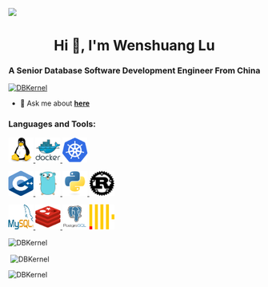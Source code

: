 
![](https://visitor-badge.glitch.me/badge?page_id=DBKernel.readme)


<h1 align="center">Hi 👋, I'm Wenshuang Lu</h1>
<h3 align="center">A Senior Database Software Development Engineer From China</h3>

<p align="left"> <a href="https://github.com/ryo-ma/github-profile-trophy"><img src="https://github-profile-trophy.vercel.app/?username=DBKernel" alt="DBKernel" /></a> </p>

- 💬 Ask me about **[here](https://github.com/DBKernel/DBKernel/issues)**


<h3 align="left">Languages and Tools:</h3>
<p align="left">
  <a href="https://www.linux.org/" target="_blank"> <img src="./svg/linux.svg" alt="linux" width="50" height="50"/> </a>
  <a href="https://www.docker.com/" target="_blank"> <img src="./svg/docker.svg" alt="docker" width="50" height="50"/> </a> 
  <a href="https://kubernetes.io" target="_blank"><img src="./svg/kubernetes.svg" alt="kubernetes" width="50" height="50"/> </a>
</p>
<p align="left"> 
  <a href="https://www.cprogramming.com/" target="_blank"> <img src="./svg/cplusplus.svg" alt="c" width="50" height="50"/> </a>
  <a href="https://golang.org" target="_blank"> <img src="./svg/golang.svg" alt="go" width="50" height="50"/> </a> 
  <a href="https://www.python.org" target="_blank"> <img src="./svg/python.svg" alt="python" width="50" height="50"/> </a>
  <a href="https://www.rust-lang.org/" target="_blank"> <img src="./svg/rust.svg" alt="rust" width="50" height="50"/></a>
</p>
<p>
  <a href="https://www.mysql.com/" target="_blank"><img src="./svg/mysql.svg" alt="MySQL" width="50" height="50"/>
  <a href="https://redis.io/" target="_blank"><img src="./svg/redis.svg" alt="Redis" width="50" height="50"/>
  <a href="https://www.postgresql.org/" target="_blank"> <img src="./svg/postgresql.svg" alt="PostgreSQL" width="50" height="50"/></a> 
  <a href="https://clickhouse.tech/" target="_blank"> <img src="./svg/clickhouse.svg" alt="ClickHouse" width="50" height="50"/></a> 
</p>
  

<p><img align="center" src="https://github-readme-stats.vercel.app/api/top-langs?username=DBKernel&show_icons=true&locale=en&layout=compact&count_private=true&theme=radical" alt="DBKernel" /></p>

<p>&nbsp;<img align="center" src="https://github-readme-stats.vercel.app/api?username=DBKernel&show_icons=true&locale=en&count_private=true&theme=radical" alt="DBKernel" /></p>

<p><img align="left" src="https://github-readme-streak-stats.herokuapp.com/?user=DBKernel&count_private=true&theme=radical" alt="DBKernel" /></p>




<!--
**DBKernel/DBKernel** is a ✨ _special_ ✨ repository because its `README.md` (this file) appears on your GitHub profile.

Here are some ideas to get you started:

- 🔭 I’m currently working on ...
- 🌱 I’m currently learning ...
- 👯 I’m looking to collaborate on ...
- 🤔 I’m looking for help with ...
- 💬 Ask me about ...
- 📫 How to reach me: ...
- 😄 Pronouns: ...
- ⚡ Fun fact: ...
-->

